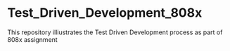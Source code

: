 # Test_Driven_Development_808x
This repository illiustrates the Test Driven Development process as part of 808x assignment
